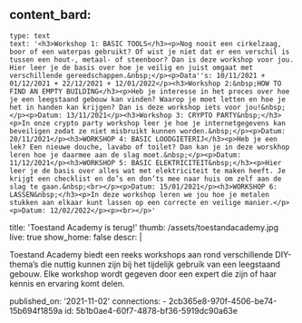 content_bard:
  -
    type: text
    text: '<h3>Workshop 1: BASIC TOOLS</h3><p>Nog nooit een cirkelzaag, boor of een waterpas gebruikt? Of wist je niet dat er een verschil is tussen een hout-, metaal- of steenboor? Dan is deze workshop voor jou. Hier leer je de basis over hoe je veilig en juist omgaat met verschillende gereedschappen.&nbsp;</p><p>Data''s: 10/11/2021 + 01/12/2021 + 22/12/2021 + 12/01/2022</p><h3>Workshop 2:&nbsp;HOW TO FIND AN EMPTY BUILDING</h3><p>Heb je interesse in het proces over hoe je een leegstaand gebouw kan vinden? Waarop je moet letten en hoe je het in handen kan krijgen? Dan is deze workshop iets voor jou!&nbsp;</p><p>Datum: 13/11/2021</p><h3>Workshop 3: CRYPTO PARTY&nbsp;</h3><p>In onze crypto party workshop leer je hoe je internetgegevens kan beveiligen zodat ze niet misbruikt kunnen worden.&nbsp;</p><p>Datum: 20/11/2021</p><h3>WORKSHOP 4: BASIC LOODGIETERIJ</h3><p>Heb je een lek? Een nieuwe douche, lavabo of toilet? Dan kan je in deze worskhop leren hoe je daarmee aan de slag moet.&nbsp;</p><p>Datum: 11/12/2021</p><h3>WORKSHOP 5: BASIC ELEKTRICITEIT&nbsp;</h3><p>Hier leer je de basis over alles wat met elektriciteit te maken heeft. Je krijgt een checklist en do’s en don’ts mee naar huis om zelf aan de slag te gaan.&nbsp;<br></p><p>Datum: 15/01/2021</p><h3>WORKSHOP 6: LASSEN&nbsp;</h3><p>In deze workshop leren we jou hoe je metalen stukken aan elkaar kunt lassen op een correcte en veilige manier.</p><p>Datum: 12/02/2022</p><p><br></p>'
title: 'Toestand Academy is terug!'
thumb: /assets/toestandacademy.jpg
live: true
show_home: false
descr: |
  <p>Toestand Academy biedt een reeks workshops aan rond verschillende DIY-thema’s die nuttig kunnen zijn bij het tijdelijk gebruik van een leegstaand gebouw. Elke workshop wordt gegeven door een expert die zijn of haar kennis en ervaring komt delen.
  </p>
published_on: '2021-11-02'
connections:
  - 2cb365e8-970f-4506-be74-15b694f1859a
id: 5b1b0ae4-60f7-4878-bf36-5919dc90a63e
